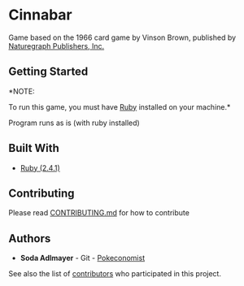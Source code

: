 # Cinnabar
Game based on the 1966 card game by Vinson Brown, published by [Naturegraph Publishers, Inc.](http://www.naturegraph.com/)

## Getting Started
*NOTE:

To run this game, you must have [Ruby](https://www.ruby-lang.org/en/downloads/) installed on your machine.*

Program runs as is (with ruby installed)

## Built With

* [Ruby (2.4.1)](http://ruby-doc.org/)


## Contributing

Please read [CONTRIBUTING.md]() for how to contribute

## Authors

* **Soda Adlmayer** - Git - [Pokeconomist](https://github.com/Pokeconomist)

See also the list of [contributors](https://github.com/Pokeconomist/cinnabar/graphs/contributors) who participated in this project.
